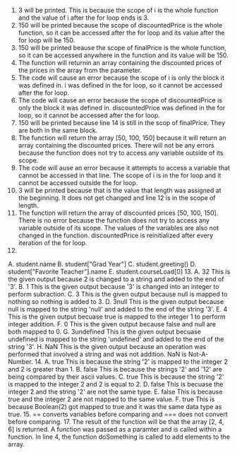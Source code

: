 1. 3 will be printed. This is because the scope of i is the whole function and the value of i after the for loop ends is 3.
2. 150 will be printed because the scope of discountedPrice is the whole function, so it can be accessed after the for loop and its value after the for loop will be 150.
3. 150 will be printed beause the scope of finalPrice is the whole function, so it can be accessed anywhere in the function and its value will be 150.
4. The function will returnin an array containing the discounted prices of the prices in the array from the parameter.
5. The code will cause an error because the scope of i is only the block it was defined in. i was defined in the for loop, so it cannot be accessed after the for loop.
6. The code will cause an error because the scope of discountedPrice is only the block it was defined in. discountedPrice was defined in the for loop, so it cannot be accessed after the for loop.
7. 150 will be printed because line 14 is still in the scop of finalPrice. They are both in the same block.
8. The function will return the array [50, 100, 150] because it will return an array containing the discounted prices. There will not be any errors because the function does not try to access any variable outside of its scope.
9. The code will ause an error because it attempts to access a variable that cannot be accessed in that line. The scope of i is in the for loop and it cannot be accessed outside the for loop.
10. 3 will be printed because that is the value that length was assigned at the beginning. It does not get changed and line 12 is in the scope of length.
11. The function will return the array of discounted prices [50, 100, 150]. There is no error because the function does not try to access any variable outside of its scope. The values of the variables are also not changed in the function. discountedPrice is reinitialized after every iteration of the for loop.
12.
A. student.name
B. student["Grad Year"]
C. student.greeting()
D. student["Favorite Teacher"].name
E. student.courseLoad[0]
13.
A. 32  This is the given output because 2 is changed to a string and added to the end of '3'.
B. 1  This is the given output because '3' is changed into an integer to perform subraction.
C. 3  This is the given output because null is mapped to nothing so nothing is added to 3.
D. 3null  This is the given output because null is mapped to the string 'null' and added to the end of the string '3'.
E. 4  This is the given output becuase true is mapped to the integer 1 to perform integer addition.
F. 0  This is the given output because false and null are both mapped to 0.
G. 3undefined  This is the given output becuase undefined is mapped to the string 'undefined' and added to the end of the string '3'.
H. NaN  This is the given output because an operation was performed that involved a string and was not addition. NaN is Not-A-Number.
14.
A. true  This is because the string '2' is mapped to the integer 2 and 2 is greater than 1.
B. false  This is because the strings '2' and '12' are being compared by their ascii values.
C. true  This is because the string '2' is mapped to the integer 2 and 2 is equal to 2.
D. false  This is becuase the integer 2 and the string '2' are not the same type.
E. false  This is because true and the integer 2 are not mapped to the same value.
F. true  This is because Boolean(2) got mapped to true and it was the same data type as true.
15. == converts variables before comparing and === does not convert before comparing.
17. The result of the function will be that the array [2, 4, 6] is returned. A function was passed as a paramter and is called within a function. In line 4, the function doSomething is called to add elements to the array.

